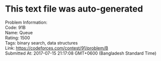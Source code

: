 # This text file was auto-generated  
  
Problem Information:  
Code: 91B  
Name: Queue  
Rating: 1500  
Tags: binary search, data structures  
Link: https://codeforces.com/contest/91/problem/B  
Submitted At: 2017-07-15 21:17:08 GMT+0600 (Bangladesh Standard Time)  
